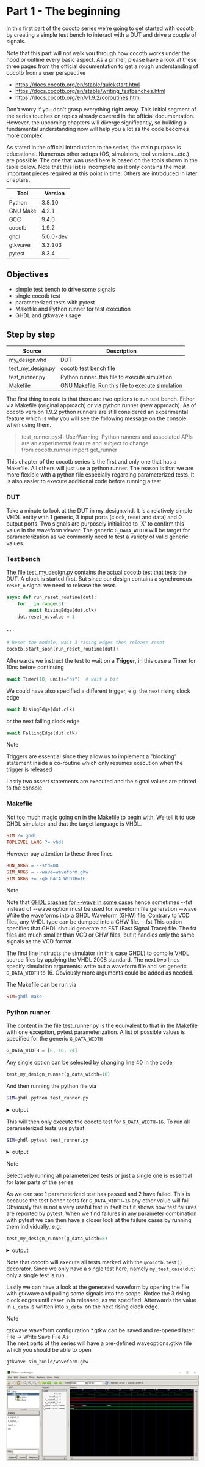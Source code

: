 
# Part 1 - The beginning

In this first part of the cocotb series we're going to get started with cocotb by creating a simple test bench to interact with a DUT and drive a couple of signals.

Note that this part will not walk you through how cocotb works under the hood or outline every basic aspect. As a primer, please have a look at these three pages from the official documentation to get a rough understanding of cocotb from a user perspective

- https://docs.cocotb.org/en/stable/quickstart.html 
- https://docs.cocotb.org/en/stable/writing_testbenches.html 
- https://docs.cocotb.org/en/v1.9.2/coroutines.html 

Don't worry if you don't grasp everything right away. This initial segment of the series touches on topics already covered in the official documentation. However, the upcoming chapters will diverge significantly, so building a fundamental understanding now will help you a lot as the code becomes more complex.

As stated in the official introduction to the series, the main purpose is educational. Numerous other setups (OS, simulators, tool versions…etc.) are possible. The one that was used here is based on the tools shown in the table below. Note that this list is incomplete as it only contains the most important pieces required at this point in time. Others are introduced in later chapters.

| Tool    | Version |
| -------- | ------- |
| Python | 3.8.10 |
| GNU Make |  4.2.1 |
| GCC | 9.4.0 |
| cocotb | 1.9.2 |
| ghdl | 5.0.0-dev |
| gtkwave | 3.3.103 |
| pytest | 8.3.4 |

## Objectives

- simple test bench to drive some signals
- single cocotb test
- parameterized tests with pytest
- Makefile and Python runner for test execution
- GHDL and gtkwave usage

## Step by step

| Source    | Description |
| -------- | ------- |
| my_design.vhd | DUT |
| test_my_design.py |  cocotb test bench file |
| test_runner.py |  Python runner. this file to execute simulation |
| Makefile |  GNU Makefile. Run this file to execute simulation |

The first thing to note is that there are two options to run test bench. Either via Makefile (original approach) or via python runner (new approach). As of cocotb version 1.9.2 python runners are still considered an experimental feature which is why you will see the following message on the console when using them.

> test_runner.py:4: UserWarning: Python runners and associated APIs are an experimental feature and subject to change. <br> from cocotb.runner import get_runner

This chapter of the cocotb series is the first and only one that has a Makefile. All others will just use a python runner. The reason is that we are more flexible with a python file especially regarding parameterized tests. It is also easier to execute additional code before running a test.

### DUT

Take a minute to look at the DUT in my_design.vhd. It is a relatively simple VHDL entity with 1 generic, 3 input ports (clock, reset and data) and 0 output ports. Two signals are purposely initialized to 'X' to confirm this value in the waveform viewer. The generic `G_DATA_WIDTH` will be target for parameterization as we commonly need to test a variety of valid generic values.

### Test bench

The file test_my_design.py contains the actual cocotb test that tests the DUT. A clock is started first. But since our design contains a synchronous `reset_n` signal we need to release the reset.

```python
async def run_reset_routine(dut):
    for _ in range(3):
        await RisingEdge(dut.clk)
    dut.reset_n.value = 1
    
...    

# Reset the module, wait 3 rising edges then release reset
cocotb.start_soon(run_reset_routine(dut))
```

Afterwards we instruct the test to wait on a **Trigger**, in this case a Timer for 10ns before continuing

```python
await Timer(10, units="ns")  # wait a bit
```

We could have also specified a different trigger, e.g. the next rising clock edge

```python
await RisingEdge(dut.clk)
```

or the next falling clock edge

```python
await FallingEdge(dut.clk)
```

> [!NOTE]
> Triggers are essential since they allow us to implement a "blocking" statement inside a co-routine which only resumes execution when the trigger is released

Lastly two assert statements are executed and the signal values are printed to the console.

### Makefile

Not too much magic going on in the Makefile to begin with. We tell it to use GHDL simulator and that the target language is VHDL.

```makefile
SIM ?= ghdl
TOPLEVEL_LANG ?= vhdl
```

However pay attention to these three lines

```makefile
RUN_ARGS = --std=08
SIM_ARGS = --wave=waveform.ghw
SIM_ARGS += -gG_DATA_WIDTH=16
```

> [!NOTE]
> Note that [GHDL crashes for --wave in some cases](https://github.com/ghdl/ghdl/issues/2640) hence sometimes --fst instead of --wave option must be used for waveform file generation
--wave Write the waveforms into a GHDL Waveform (GHW) file. Contrary to VCD files, any VHDL type can be dumped into a GHW file.
--fst This option specifies that GHDL should generate an FST (Fast Signal Trace) file. The fst files are much smaller than VCD or GHW files, but it handles only the same signals as the VCD format.

The first line instructs the simulator (in this case GHDL) to compile VHDL source files by applying the VHDL 2008 standard. The next two lines specify simulation arguments: write out a waveform file and set generic `G_DATA_WIDTH` to 16. Obviously more arguments could be added as needed.

The Makefile can be run via

```makefile
SIM=ghdl make
```

### Python runner

The content in the file test_runner.py is the equivalent to that in the Makefile with one exception, pytest parameterization. A list of possible values is specified for the generic `G_DATA_WIDTH`

```python
G_DATA_WIDTH = [8, 16, 24]
```

Any single option can be selected by changing line 40 in the code

```python
test_my_design_runner(g_data_width=16)
```

And then running the python file via

```bash
SIM=ghdl python test_runner.py
```

<details>
  <summary>output</summary>

```
....
    0.00ns INFO     cocotb.regression                  Found test test_my_design.my_test_case
    0.00ns INFO     cocotb.regression                  running my_test_case (1/1)
10.00ns INFO     cocotb.my_design                   s_signal_1 is X
10.00ns INFO     cocotb.my_design                   G_DATA_WIDTH is  00000000000000000000000000010000 in binary and 16 as integer
10.00ns INFO     cocotb.regression                  my_test_case passed
10.00ns INFO     cocotb.regression                  **************************************************************************************
                                                    ** TEST                          STATUS  SIM TIME (ns)  REAL TIME (s)  RATIO (ns/s) **
                                                    **************************************************************************************
                                                    ** test_my_design.my_test_case    PASS          10.00           0.00       4132.73  **
                                                    **************************************************************************************
                                                    ** TESTS=1 PASS=1 FAIL=0 SKIP=0                 10.00           0.08        127.52  **
                                                    **************************************************************************************
```
</details>


This will then only execute the cocotb test for `G_DATA_WIDTH=16`. To run all parameterized tests use pytest

```bash
SIM=ghdl pytest test_runner.py
```

<details>
  <summary>output</summary>

```
============================== short test summary info =======================================
FAILED test_runner.py::test_my_design_runner[G_DATA_WIDTH=8] - SystemExit: ERROR: Failed 1 of 1 tests.
FAILED test_runner.py::test_my_design_runner[G_DATA_WIDTH=24] - SystemExit: ERROR: Failed 1 of 1 tests.
======================= 2 failed, 1 passed, 1 warning in 1.07s ===============================
```
</details>

> [!NOTE]
> Selectively running all parameterized tests or just a single one is essential for later parts of the series

As we can see 1 parameterized test has passed and 2 have failed. This is because the test bench tests for `G_DATA_WIDTH=16` any other value will fail. Obviously this is not a very useful test in itself but it shows how test failures are reported by pytest. When we find failures in any parameter combination with pytest we can then have a closer look at the failure cases by running them individually, e.g.

```python
test_my_design_runner(g_data_width=8)
```

<details>
  <summary>output</summary>
  
```
....
     0.00ns INFO     cocotb.regression                  Found test test_my_design.my_test_case
     0.00ns INFO     cocotb.regression                  running my_test_case (1/1)
    10.00ns INFO     cocotb.my_design                   s_signal_1 is X
    10.00ns INFO     cocotb.my_design                   G_DATA_WIDTH is  00000000000000000000000000001000 in binary and 8 as integer
    10.00ns INFO     cocotb.regression                  my_test_case failed
                                                        Traceback (most recent call last):
                                                          File "/home/mto/cocotb/test_my_design.py", line 34, in my_test_case
                                                            assert dut.G_DATA_WIDTH.value.integer == expected, f"Error: G_DATA_WIDTH is not {expected}!"
                                                        AssertionError: Error: G_DATA_WIDTH is not 16!
                                                        assert 8 == 16
                                                         +  where 8 = 00000000000000000000000000001000.integer
                                                         +    where 00000000000000000000000000001000 = ConstantObject(my_design.G_DATA_WIDTH).value
                                                         +      where ConstantObject(my_design.G_DATA_WIDTH) = HierarchyObject(my_design).G_DATA_WIDTH
    10.00ns INFO     cocotb.regression                  **************************************************************************************
                                                        ** TEST                          STATUS  SIM TIME (ns)  REAL TIME (s)  RATIO (ns/s) **
                                                        **************************************************************************************
                                                        ** test_my_design.my_test_case    FAIL          10.00           0.00       3868.93  **
                                                        **************************************************************************************
                                                        ** TESTS=1 PASS=0 FAIL=1 SKIP=0                 10.00           0.08        131.53  **
                                                        **************************************************************************************
```
</details>

Note that cocotb will execute all tests marked with the `@cocotb.test()` decorator. Since we only have a single test here, namely `my_test_case(dut)` only a single test is run.

Lastly we can have a look at the generated waveform by opening the file with gtkwave and pulling some signals into the scope. Notice the 3 rising clock edges until `reset_n` is released, as we specified. Afterwards the value in `i_data` is written into `s_data `on the next rising clock edge.


> [!NOTE]
> gtkwave waveform configuration *.gtkw can be saved and re-opened later: File → Write Save File As <br> The next parts of the series will have a pre-defined waveoptions.gtkw file which you should be able to open

```bash
gtkwave sim_build/waveform.ghw
```

<p align="center">
	<img src="../img/part1_waveform.png">
</p>
